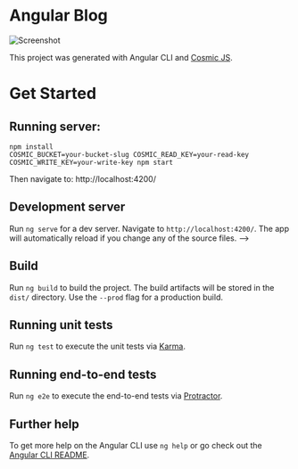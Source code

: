 # Angular Blog

![Screenshot](https://cosmic-s3.imgix.net/40ab22a0-c718-11e8-8e06-0bd0f42fa67f-angular-blog.png?w=1200)

This project was generated with Angular CLI and [Cosmic JS](https://cosmicjs.com/).

# Get Started

## Running server:

```
npm install
COSMIC_BUCKET=your-bucket-slug COSMIC_READ_KEY=your-read-key COSMIC_WRITE_KEY=your-write-key npm start
```

Then navigate to: http://localhost:4200/

## Development server

Run `ng serve` for a dev server. Navigate to `http://localhost:4200/`. The app will automatically reload if you change any of the source files. -->

## Build

Run `ng build` to build the project. The build artifacts will be stored in the `dist/` directory. Use the `--prod` flag for a production build.

## Running unit tests

Run `ng test` to execute the unit tests via [Karma](https://karma-runner.github.io).

## Running end-to-end tests

Run `ng e2e` to execute the end-to-end tests via [Protractor](http://www.protractortest.org/).

## Further help

To get more help on the Angular CLI use `ng help` or go check out the [Angular CLI README](https://github.com/angular/angular-cli/blob/master/README.md).


